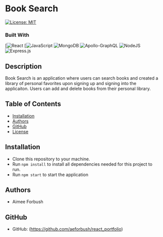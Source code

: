 # Book Search

[![License: MIT](https://img.shields.io/badge/License-MIT-blue.svg)](https://opensource.org/licenses/MIT)

### Built With
  [![React](https://img.shields.io/badge/react-%2320232a.svg?style=for-the-badge&logo=react&logoColor=%2361DAFB) [![JavaScript](https://img.shields.io/badge/javascript-%23323330.svg?style=for-the-badge&logo=javascript&logoColor=%23F7DF1E) ![MongoDB](https://img.shields.io/badge/MongoDB-%234ea94b.svg?style=for-the-badge&logo=mongodb&logoColor=white) ![Apollo-GraphQL](https://img.shields.io/badge/-ApolloGraphQL-311C87?style=for-the-badge&logo=apollo-graphql) ![NodeJS](https://img.shields.io/badge/node.js-6DA55F?style=for-the-badge&logo=node.js&logoColor=white) ![Express.js](https://img.shields.io/badge/express.js-%23404d59.svg?style=for-the-badge&logo=express&logoColor=%2361DAFB)


## Description

Book Search is an application where users can search books and created a library of personal favorites upon signing up and signing into the applicaiton. Users can add and delete books from their personal library.   

## Table of Contents
* [Installation](#Installation)
* [Authors](#Authors)
* [GitHub](#GitHub)
* [License](#License)

## Installation

* Clone this repository to your machine.
* Run `npm install` to install all dependencies needed for this project to run.
* Run `npm start` to start the application


## Authors
* Aimee Forbush

## GitHub 
* GitHub: (https://github.com/aeforbush/react_portfolio)
